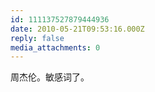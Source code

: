 ```yaml
---
id: 111137527879444936
date: 2010-05-21T09:53:16.000Z
reply: false
media_attachments: 0
---
```


周杰伦。敏感词了。

